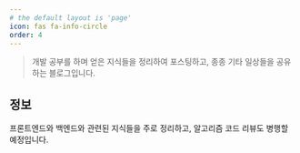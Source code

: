 ```yaml
---
# the default layout is 'page'
icon: fas fa-info-circle
order: 4
---
```


> 개발 공부를 하며 얻은 지식들을 정리하여 포스팅하고, 종종 기타 일상들을 공유하는 블로그입니다.

## 정보
프론트엔드와 백엔드와 관련된 지식들을 주로 정리하고, 알고리즘 코드 리뷰도 병행할 예정입니다.


